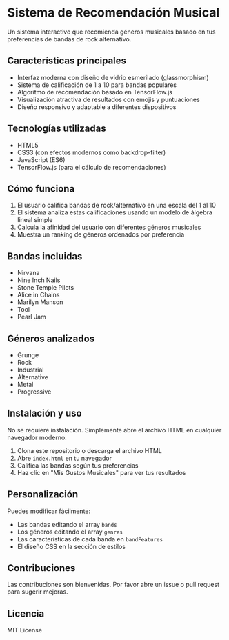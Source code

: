 # Sistema de Recomendación Musical

Un sistema interactivo que recomienda géneros musicales basado en tus preferencias de bandas de rock alternativo.

## Características principales

- Interfaz moderna con diseño de vidrio esmerilado (glassmorphism)
- Sistema de calificación de 1 a 10 para bandas populares
- Algoritmo de recomendación basado en TensorFlow.js
- Visualización atractiva de resultados con emojis y puntuaciones
- Diseño responsivo y adaptable a diferentes dispositivos

## Tecnologías utilizadas

- HTML5
- CSS3 (con efectos modernos como backdrop-filter)
- JavaScript (ES6)
- TensorFlow.js (para el cálculo de recomendaciones)

## Cómo funciona

1. El usuario califica bandas de rock/alternativo en una escala del 1 al 10
2. El sistema analiza estas calificaciones usando un modelo de álgebra lineal simple
3. Calcula la afinidad del usuario con diferentes géneros musicales
4. Muestra un ranking de géneros ordenados por preferencia

## Bandas incluidas

- Nirvana
- Nine Inch Nails
- Stone Temple Pilots
- Alice in Chains
- Marilyn Manson
- Tool
- Pearl Jam

## Géneros analizados

- Grunge
- Rock
- Industrial
- Alternative
- Metal
- Progressive

## Instalación y uso

No se requiere instalación. Simplemente abre el archivo HTML en cualquier navegador moderno:

1. Clona este repositorio o descarga el archivo HTML
2. Abre `index.html` en tu navegador
3. Califica las bandas según tus preferencias
4. Haz clic en "Mis Gustos Musicales" para ver tus resultados

## Personalización

Puedes modificar fácilmente:

- Las bandas editando el array `bands`
- Los géneros editando el array `genres`
- Las características de cada banda en `bandFeatures`
- El diseño CSS en la sección de estilos

## Contribuciones

Las contribuciones son bienvenidas. Por favor abre un issue o pull request para sugerir mejoras.

## Licencia

MIT License
